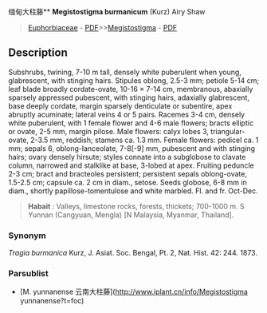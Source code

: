 缅甸大柱藤** **Megistostigma burmanicum** (Kurz) Airy Shaw

> [Euphorbiaceae](http://www.iplant.cn/info/Euphorbiaceae?t=foc) - [PDF](http://www.iplant.cn/foc/pdf/Euphorbiaceae.pdf)>>[Megistostigma](http://www.iplant.cn/info/Megistostigma?t=foc) - [PDF](http://www.iplant.cn/foc/pdf/Megistostigma.pdf)

## Description

Subshrubs, twining, 7-10 m tall, densely white puberulent when young, glabrescent, with stinging hairs. Stipules oblong, 2.5-3 mm; petiole 5-14 cm; leaf blade broadly cordate-ovate, 10-16 × 7-14 cm, membranous, abaxially sparsely appressed pubescent, with stinging hairs, adaxially glabrescent, base deeply cordate, margin sparsely denticulate or subentire, apex abruptly acuminate; lateral veins 4 or 5 pairs. Racemes 3-4 cm, densely white puberulent, with 1 female flower and 4-6 male flowers; bracts elliptic or ovate, 2-5 mm, margin pilose. Male flowers: calyx lobes 3, triangular-ovate, 2-3.5 mm, reddish; stamens ca. 1.3 mm. Female flowers: pedicel ca. 1 mm; sepals 6, oblong-lanceolate, 7-8[-9] mm, pubescent and with stinging hairs; ovary densely hirsute; styles connate into a subglobose to clavate column, narrowed and stalklike at base, 3-lobed at apex. Fruiting peduncle 2-3 cm; bract and bracteoles persistent; persistent sepals oblong-ovate, 1.5-2.5 cm; capsule ca. 2 cm in diam., setose. Seeds globose, 6-8 mm in diam., shortly papillose-tomentulose and white marbled. Fl. and fr. Oct-Dec.

> **Habait** : 
> Valleys, limestone rocks, forests, thickets; 700-1000 m. S Yunnan (Cangyuan, Mengla) [N Malaysia, Myanmar, Thailand].

### Synonym
*Tragia burmanica* Kurz, J. Asiat. Soc. Bengal, Pt. 2, Nat. Hist. 42: 244. 1873.

### Parsublist

* [M.  yunnanense  云南大柱藤](http://www.iplant.cn/info/Megistostigma yunnanense?t=foc)

